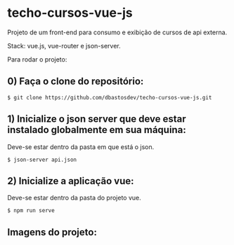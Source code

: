 # techo-cursos-vue-js

Projeto de um front-end para consumo e exibição de cursos de api externa. 

Stack: vue.js, vue-router e json-server. 

Para rodar o projeto: 

## 0) Faça o clone do repositório: 

```shel
$ git clone https://github.com/dbastosdev/techo-cursos-vue-js.git 
```

## 1) Inicialize o json server que deve estar instalado globalmente em sua máquina: 

Deve-se estar dentro da pasta em que está o json. 

```shel
$ json-server api.json
```

## 2) Inicialize a aplicação vue: 

Deve-se estar dentro da pasta do projeto vue. 

```shel
$ npm run serve
```

## Imagens do projeto: 

